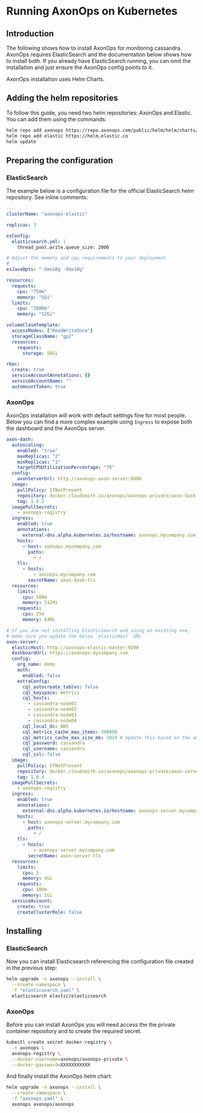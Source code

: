 # Running AxonOps on Kubernetes

## Introduction

The following shows how to install AxonOps for monitoring cassandra. AxonOps requires ElasticSearch and the documentation below shows how to install both. If you already have ElasticSearch running, you can omit the installation and just ensure the AxonOps config points to it.

AxonOps installation uses Helm Charts.

## Adding the helm repositories

To follow this guide, you need two helm repositories: AxonOps and Elastic. You can add them using the commands:

```sh
helm repo add axonops https://repo.axonops.com/public/helm/helm/charts/
helm repo add elastic https://helm.elastic.co
helm update
```

## Preparing the configuration

### ElasticSearch

The example below is a configuration file for the official ElasticSearch helm repository. See inline comments:

```yaml
---
clusterName: "axonops-elastic"

replicas: 3

esConfig:
  elasticsearch.yml: |
    thread_pool.write.queue_size: 2000

# Adjust the memory and cpu requirements to your deployment
# 
esJavaOpts: "-Xms10g -Xmx10g"

resources:
  requests:
    cpu: "750m"
    memory: "5Gi"
  limits:
    cpu: "2000m"
    memory: "12Gi"

volumeClaimTemplate:
  accessModes: ["ReadWriteOnce"]
  storageClassName: "gp2"
  resources:
    requests:
      storage: 50Gi

rbac:
  create: true
  serviceAccountAnnotations: {}
  serviceAccountName: ""
  automountToken: true
```


### AxonOps

AxonOps installation will work with default settings fine for most people. Below you can find a more complex example using `Ingress` to expose both
the dashboard and the AxonOps server.

```yaml
axon-dash:
  autoscaling:
    enabled: "true"
    maxReplicas: "2"
    minReplicas: "1"
    targetCPUUtilizationPercentage: "75"
  config:
    axonServerUrl: http://axonops-axon-server:8080
  image:
    pullPolicy: IfNotPresent
    repository: docker.cloudsmith.io/axonops/axonops-private/axon-dash
    tag: 1.0.2
  imagePullSecrets:
    - axonops-registry
  ingress:
    enabled: true
    annotations:
      external-dns.alpha.kubernetes.io/hostname: axonops.mycompany.com
    hosts:
      - host: axonops.mycompany.com
        paths:
          - /
    tls:
      - hosts:
          - axonops.mycompany.com
        secretName: axon-dash-tls
  resources:
    limits:
      cpu: 500m
      memory: 512Mi
    requests:
      cpu: 25m
      memory: 64Mi

# If you are not installing ElasticSearch and using an existing one,
# make sure you update the below `elasticHost` URL
axon-server:
  elasticHost: http://axonops-elastic-master:9200
  dashboardUrl: https://axonops.mycompany.com
  config:
    org_name: demo
    auth:
      enabled: false
    extraConfig:
      cql_autocreate_tables: false
      cql_keyspace: metrics
      cql_hosts:
        - cassandra-node01
        - cassandra-node02
        - cassandra-node03
        - cassandra-node04
      cql_local_dc: AWS
      cql_metrics_cache_max_items: 300000
      cql_metrics_cache_max_size_mb: 1024 # Update this based on the amount of memory
      cql_password: cassandra
      cql_username: cassandra
      cql_ssl: false
  image:
    pullPolicy: IfNotPresent
    repository: docker.cloudsmith.io/axonops/axonops-private/axon-server
    tag: 1.0.4
  imagePullSecrets:
    - axonops-registry
  ingress:
    enabled: true
    annotations:
      external-dns.alpha.kubernetes.io/hostname: axonops-server.mycompany.com
    hosts:
      - host: axonops-server.mycompany.com
        paths:
          - /
    tls:
      - hosts:
          - axonops-server.mycompany.com
        secretName: axon-server-tls
  resources:
    limits:
      cpu: 2
      memory: 4Gi
    requests:
      cpu: 100m
      memory: 1Gi
  serviceAccount:
    create: true
    createClusterRole: false
```

## Installing

### ElasticSearch

Now you can install Elasticsearch referencing the configuration file created in the previous step:

```sh
helm upgrade -n axonops --install \
  --create-namespace \
  -f "elasticsearch.yaml" \
  elasticsearch elastic/elasticsearch
```

### AxonOps

Before you can install AxonOps you will need access the the private container repository and to create the required secret.

```sh
kubectl create secret docker-registry \
  -n axonops \
  axonops-registry \
  --docker-username=axonops/axonops-private \
  --docker-password=XXXXXXXXXXX
```

And finally install the AxonOps helm chart:

```sh
helm upgrade -n axonops --install \
  --create-namespace \
  -f "axonops.yaml" \
  axonops axonops/axonops
```
